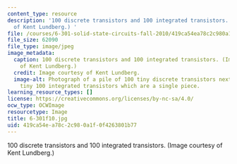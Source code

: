 ```yaml
---
content_type: resource
description: '100 discrete transistors and 100 integrated transistors. (Image courtesy
  of Kent Lundberg.) '
file: /courses/6-301-solid-state-circuits-fall-2010/419ca54ea78c2c980a1f0f4263801b77_6-301f10.jpg
file_size: 62090
file_type: image/jpeg
image_metadata:
  caption: 100 discrete transistors and 100 integrated transistors. (Image courtesy
    of Kent Lundberg.)
  credit: Image courtesy of Kent Lundberg.
  image-alt: Photograph of a pile of 100 tiny discrete transistors next to an equally
    tiny 100 integrated transistors which are a single piece.
learning_resource_types: []
license: https://creativecommons.org/licenses/by-nc-sa/4.0/
ocw_type: OCWImage
resourcetype: Image
title: 6-301f10.jpg
uid: 419ca54e-a78c-2c98-0a1f-0f4263801b77
---
```

100 discrete transistors and 100 integrated transistors. (Image courtesy of Kent Lundberg.) 